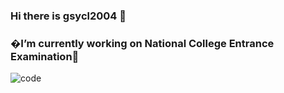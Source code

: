### Hi there is gsycl2004 👋
### �I’m currently working on National College Entrance Examination🔭

![code]("https://github-readme-stats.vercel.app/api/top-langs/?username=gsycl2004&layout=compact&hide_border=true")

<!--
**gsycl2004/gsycl2004** is a ✨ _special_ ✨ repository because its `README.md` (this file) appears on your GitHub profile.

Here are some ideas to get you started:

- 🔭 I’m currently working on ...
- 🌱 I’m currently learning ...
- 👯 I’m looking to collaborate on ...
- 🤔 I’m looking for help with ...
- 💬 Ask me about ...
- 📫 How to reach me: ...
- 😄 Pronouns: ...
- ⚡ Fun fact: ...
-->

